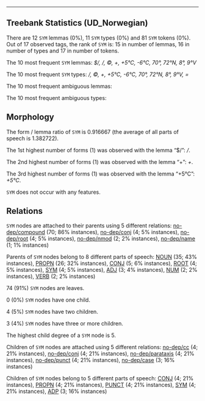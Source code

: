 

--------------------------------------------------------------------------------

## Treebank Statistics (UD_Norwegian)

There are 12 `SYM` lemmas (0%), 11 `SYM` types (0%) and 81 `SYM` tokens (0%).
Out of 17 observed tags, the rank of `SYM` is: 15 in number of lemmas, 16 in number of types and 17 in number of tokens.

The 10 most frequent `SYM` lemmas: <em>$/, /, ©, +, +5°C, -6°C, 70°, 72°N, 8°, 9°V</em>

The 10 most frequent `SYM` types:  <em>/, ©, +, +5°C, -6°C, 70°, 72°N, 8°, 9°V, =</em>

The 10 most frequent ambiguous lemmas: 

The 10 most frequent ambiguous types:  



## Morphology

The form / lemma ratio of `SYM` is 0.916667 (the average of all parts of speech is 1.382722).

The 1st highest number of forms (1) was observed with the lemma “$/”: <em>/</em>.

The 2nd highest number of forms (1) was observed with the lemma “+”: <em>+</em>.

The 3rd highest number of forms (1) was observed with the lemma “+5°C”: <em>+5°C</em>.

`SYM` does not occur with any features.


## Relations

`SYM` nodes are attached to their parents using 5 different relations: [no-dep/compound]() (70; 86% instances), [no-dep/conj]() (4; 5% instances), [no-dep/root]() (4; 5% instances), [no-dep/nmod]() (2; 2% instances), [no-dep/name]() (1; 1% instances)

Parents of `SYM` nodes belong to 8 different parts of speech: [NOUN]() (35; 43% instances), [PROPN]() (26; 32% instances), [CONJ]() (5; 6% instances), [ROOT]() (4; 5% instances), [SYM]() (4; 5% instances), [ADJ]() (3; 4% instances), [NUM]() (2; 2% instances), [VERB]() (2; 2% instances)

74 (91%) `SYM` nodes are leaves.

0 (0%) `SYM` nodes have one child.

4 (5%) `SYM` nodes have two children.

3 (4%) `SYM` nodes have three or more children.

The highest child degree of a `SYM` node is 5.

Children of `SYM` nodes are attached using 5 different relations: [no-dep/cc]() (4; 21% instances), [no-dep/conj]() (4; 21% instances), [no-dep/parataxis]() (4; 21% instances), [no-dep/punct]() (4; 21% instances), [no-dep/case]() (3; 16% instances)

Children of `SYM` nodes belong to 5 different parts of speech: [CONJ]() (4; 21% instances), [PROPN]() (4; 21% instances), [PUNCT]() (4; 21% instances), [SYM]() (4; 21% instances), [ADP]() (3; 16% instances)

